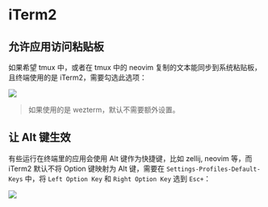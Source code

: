 # iTerm2

## 允许应用访问粘贴板

如果希望 tmux 中，或者在 tmux 中的 neovim 复制的文本能同步到系统粘贴板，且终端使用的是 iTerm2，需要勾选此选项：

![](https://image-host-1251893006.cos.ap-chengdu.myqcloud.com/2023%2F10%2F14%2F20231014185718.png)

> 如果使用的是 wezterm，默认不需要额外设置。

## 让 Alt 键生效

有些运行在终端里的应用会使用 Alt 键作为快捷键，比如 zellij, neovim 等，而 iTerm2 默认不将 Option 键映射为 Alt 键，需要在 `Settings-Profiles-Default-Keys` 中，将 `Left Option Key` 和 `Right Option Key` 选到 `Esc+`：

![](https://image-host-1251893006.cos.ap-chengdu.myqcloud.com/2024%2F09%2F05%2F20240905113402.png)
